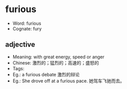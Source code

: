 # furious

- Word: furious
- Cognate: fury

## adjective

- Meaning: with great energy, speed or anger
- Chinese: 激烈的；猛烈的；高速的；盛怒的
- Tags: 
- Eg.: a furious debate 激烈的辩论
- Eg.: She drove off at a furious pace. 她驾车飞驰而去。

